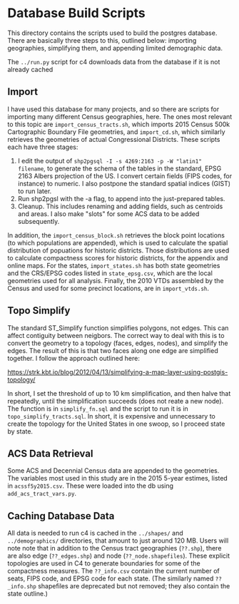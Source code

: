 # Database Build Scripts

This directory contains the scripts used to build the postgres database.  There are basically three steps to this, outlined below: importing geographies, simplifying them, and appending limited demographic data.

The `../run.py` script for c4 downloads data from the database if it is not already cached

## Import

I have used this database for many projects, and so there are scripts for importing many different Census geographies, here.
The ones most relevant to this topic are `import_census_tracts.sh`, which imports 2015 Census 500k Cartographic Boundary File geometries, 
   and `import_cd.sh`, which similarly retrieves the geometries of actual Congressional Districts.
These scripts each have three stages: 
 1. I edit the output of `shp2pgsql -I -s 4269:2163 -p -W "latin1" filename`, to generate the schema of the tables
       in the standard, EPSG 2163 Albers projection of the US.
    I convert certain fields (FIPS codes, for instance) to numeric.
    I also postpone the standard spatial indices (GIST) to run later.
 2. Run shp2pgsl with the -a flag, to append into the just-prepared tables.
 3. Cleanup.  This includes renaming and adding fields, such as centroids and areas.
    I also make "slots" for some ACS data to be added subsequently.

In addition, the `import_census_block.sh` retrieves the block point locations (to which populations are appended),
  which is used to calculate the spatial distribution of popuations for historic districts.
Those distributions are used to calculate compactness scores for historic districts, for the appendix and online maps.
For the states, `import_states.sh` has both state geometries and the CRS/EPSG codes listed in `state_epsg.csv`,
  which are the local geometries used for all analysis.
Finally, the 2010 VTDs assembled by the Census and used for some precinct locations, are in `import_vtds.sh`.

## Topo Simplify

The standard ST_Simplify function simplifies polygons, not edges.  This can affect contiguity between neigbors.
The correct way to deal with this is to convert the geometry to a topology (faces, edges, nodes),
  and simplify the edges. 
The result of this is that two faces along one edge are simplified together.
I follow the approach outlined here:

https://strk.kbt.io/blog/2012/04/13/simplifying-a-map-layer-using-postgis-topology/

In short, I set the threshold of up to 10 km simplification,
  and then halve that repeatedly, until the simplification succeeds (does not reate a new node).
The function is in `simplify_fn.sql` and the script to run it is in `topo_simplify_tracts.sql`.
In short, it is expensive and unnecessary to create the topology for the United States in one swoop,
  so I proceed state by state.

## ACS Data Retrieval

Some ACS and Decennial Census data are appended to the geometries.
The variables most used in this study are in the 2015 5-year estimes, listed in `acssf5y2015.csv`.
These were loaded into the db using `add_acs_tract_vars.py`.

## Caching Database Data

All data is needed to run c4 is cached in the `../shapes/` and `../demographics/` directories,
   that amount to just around 120 MB.
Users will note note that in addition to the Census tract geographies (`??.shp`),
   there are also edge (`??_edges.shp`) and node (`??_node.shapefiles`).
These explicit topologies are used in C4 to generate boundaries for some of the compactness measures. 
The `??_info.csv` contain the current number of seats, FIPS code, and EPSG code for each state.
(The similarly named `??_info.shp` shapefiles are deprecated but not removed;
  they also contain the state outline.)
